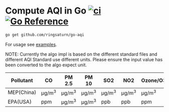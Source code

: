 # Compute AQI in Go [![ci](https://github.com/ringsaturn/go-aqi/actions/workflows/ci.yml/badge.svg)](https://github.com/ringsaturn/go-aqi/actions/workflows/ci.yml) [![Go Reference](https://pkg.go.dev/badge/github.com/ringsaturn/go-aqi.svg)](https://pkg.go.dev/github.com/ringsaturn/go-aqi)

```bash
go get github.com/ringsaturn/go-aqi
```

For usage see [examples](_example/).

NOTE: Currently the algo impl is based on the different standard files and
different AQI Standard use different units. Please ensure the input value has
been converted to the algo expect unit.

| Pollutant  | CO               | PM 2.5           | PM 10            | SO2              | NO2              | Ozone/O3         |
| ---------- | ---------------- | ---------------- | ---------------- | ---------------- | ---------------- | ---------------- |
| MEP(China) | μg/m<sup>3</sup> | μg/m<sup>3</sup> | μg/m<sup>3</sup> | μg/m<sup>3</sup> | μg/m<sup>3</sup> | μg/m<sup>3</sup> |
| EPA(USA)   | ppm              | μg/m<sup>3</sup> | μg/m<sup>3</sup> | ppb              | ppb              | ppm              |
